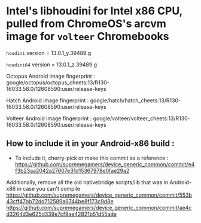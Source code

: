 # Intel's libhoudini for Intel x86 CPU, pulled from ChromeOS's arcvm image for `volteer` Chromebooks

`houdini` version = 13.0.1_y.39489.g

`houdini64` version = 13.0.1_z.39489.g

Octopus Android image fingerprint : google/octopus/octopus_cheets:13/R130-16033.58.0/12608590:user/release-keys

Hatch Android image fingerprint : google/hatch/hatch_cheets:13/R130-16033.58.0/12608590:user/release-keys

Volteer Android image fingerprint : google/volteer/volteer_cheets:13/R130-16033.58.0/12608590:user/release-keys

## How to include it in your Android-x86 build :
* To include it, cherry-pick or make this commit as a reference :
https://github.com/supremegamers/device_generic_common/commit/e4f3b23aa2042a27607e31d15367978e0fae29a2

Additionally, remove all the old nativebridge scripts/lib that was in Android-x86 in case you can't compile
https://github.com/supremegamers/device_generic_common/commit/553b43cff47bb72dd712589a6744be8f173c9d8e
https://github.com/supremegamers/device_generic_common/commit/ae4cd3264d3e625d339e7cf9ae42821b51d55ade

